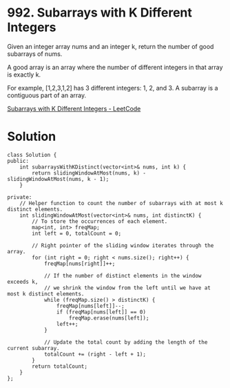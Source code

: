 # 992. Subarrays with K Different Integers

Given an integer array nums and an integer k, return the number of good subarrays of nums.

A good array is an array where the number of different integers in that array is exactly k.

For example, [1,2,3,1,2] has 3 different integers: 1, 2, and 3.
A subarray is a contiguous part of an array.

[Subarrays with K Different Integers - LeetCode](https://leetcode.com/problems/subarrays-with-k-different-integers/)

# Solution

```
class Solution {
public:
    int subarraysWithKDistinct(vector<int>& nums, int k) {
        return slidingWindowAtMost(nums, k) - slidingWindowAtMost(nums, k - 1);
    }

private:
    // Helper function to count the number of subarrays with at most k distinct elements.
    int slidingWindowAtMost(vector<int>& nums, int distinctK) {
        // To store the occurrences of each element.
        map<int, int> freqMap;
        int left = 0, totalCount = 0;

        // Right pointer of the sliding window iterates through the array.
        for (int right = 0; right < nums.size(); right++) {
            freqMap[nums[right]]++;

            // If the number of distinct elements in the window exceeds k,
            // we shrink the window from the left until we have at most k distinct elements.
            while (freqMap.size() > distinctK) {
                freqMap[nums[left]]--;
                if (freqMap[nums[left]] == 0) 
                    freqMap.erase(nums[left]);
                left++;
            }

            // Update the total count by adding the length of the current subarray.
            totalCount += (right - left + 1);
        }
        return totalCount;
    }
};
```